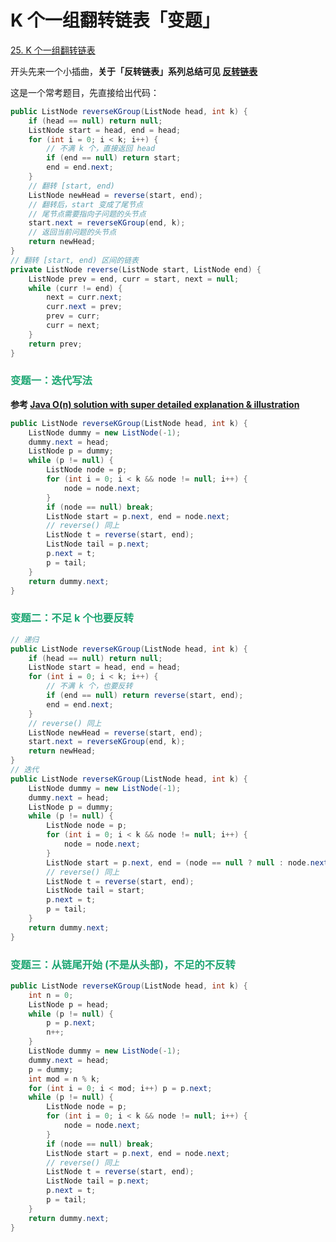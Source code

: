 # K 个一组翻转链表「变题」

[25. K 个一组翻转链表](https://leetcode.cn/problems/reverse-nodes-in-k-group/)



开头先来一个小插曲，**关于「反转链表」系列总结可见 [反转链表](./反转链表.html)**

这是一个常考题目，先直接给出代码：

```java
public ListNode reverseKGroup(ListNode head, int k) {
    if (head == null) return null;
    ListNode start = head, end = head;
    for (int i = 0; i < k; i++) {
        // 不满 k 个，直接返回 head
        if (end == null) return start;
        end = end.next;
    }
    // 翻转 [start, end)
    ListNode newHead = reverse(start, end);
    // 翻转后，start 变成了尾节点
    // 尾节点需要指向子问题的头节点
    start.next = reverseKGroup(end, k);
    // 返回当前问题的头节点
    return newHead;
}
// 翻转 [start, end) 区间的链表
private ListNode reverse(ListNode start, ListNode end) {
    ListNode prev = end, curr = start, next = null;
    while (curr != end) {
        next = curr.next;
        curr.next = prev;
        prev = curr;
        curr = next;
    }
    return prev;
}
```

### <font color=#1FA774>变题一：迭代写法</font>

**参考 [Java O(n) solution with super detailed explanation & illustration](https://leetcode.com/problems/reverse-nodes-in-k-group/discuss/183356/Java-O(n)-solution-with-super-detailed-explanation-and-illustration)**

```java
public ListNode reverseKGroup(ListNode head, int k) {
    ListNode dummy = new ListNode(-1);
    dummy.next = head;
    ListNode p = dummy;
    while (p != null) {
        ListNode node = p;
        for (int i = 0; i < k && node != null; i++) {
            node = node.next;
        }
        if (node == null) break;
        ListNode start = p.next, end = node.next;
        // reverse() 同上
        ListNode t = reverse(start, end);
        ListNode tail = p.next;
        p.next = t;
        p = tail;
    }
    return dummy.next;
}
```

### <font color=#1FA774>变题二：不足 k 个也要反转</font>

```java
// 递归
public ListNode reverseKGroup(ListNode head, int k) {
    if (head == null) return null;
    ListNode start = head, end = head;
    for (int i = 0; i < k; i++) {
        // 不满 k 个，也要反转
        if (end == null) return reverse(start, end);
        end = end.next;
    }
    // reverse() 同上
    ListNode newHead = reverse(start, end);
    start.next = reverseKGroup(end, k);
    return newHead;
}
// 迭代
public ListNode reverseKGroup(ListNode head, int k) {
    ListNode dummy = new ListNode(-1);
    dummy.next = head;
    ListNode p = dummy;
    while (p != null) {
        ListNode node = p;
        for (int i = 0; i < k && node != null; i++) {
            node = node.next;
        }
        ListNode start = p.next, end = (node == null ? null : node.next);
        // reverse() 同上
        ListNode t = reverse(start, end);
        ListNode tail = start;
        p.next = t;
        p = tail;
    }
    return dummy.next;
}
```

### <font color=#1FA774>变题三：从链尾开始 (不是从头部)，不足的不反转</font>

```java
public ListNode reverseKGroup(ListNode head, int k) {
    int n = 0;
    ListNode p = head;
    while (p != null) {
        p = p.next;
        n++;
    }
    ListNode dummy = new ListNode(-1);
    dummy.next = head;
    p = dummy;
    int mod = n % k;
    for (int i = 0; i < mod; i++) p = p.next;
    while (p != null) {
        ListNode node = p;
        for (int i = 0; i < k && node != null; i++) {
            node = node.next;
        }
        if (node == null) break;
        ListNode start = p.next, end = node.next;
        // reverse() 同上
        ListNode t = reverse(start, end);
        ListNode tail = p.next;
        p.next = t;
        p = tail;
    }
    return dummy.next;
}
```
